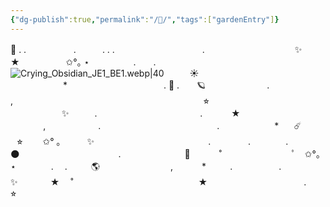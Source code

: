 ```yaml
---
{"dg-publish":true,"permalink":"/🌱/","tags":["gardenEntry"]}
---
```



💫                 .         .
⠀⠀⠀⠀⠀⠀⠀.　　　. . .　　　　　　　　　　. 　　　　　　　　　　✨　　　　　★ 　　　　　✩°｡ ⋆　　　　　.　　.
⠀⠀⠀⠀⠀⠀⠀⠀⠀⠀⠀⠀⠀![Crying_Obsidian_JE1_BE1.webp|40](/img/user/%F0%9F%97%84files/Crying_Obsidian_JE1_BE1.webp)⠀⠀⠀⠀☀️
　　　　　　\*　　　　　　　　　　　.      🌟
.　　🪐　　　　　　　. 　　⠀　   　　　   ,　　　　　　　　　
　　　　　⠀　　　　⠀　　⭐︎
⠀⠀⠀⠀⠀⠀⠀⠀✨⠀⠀⠀⠀.　　　　　 　　⠀　　　⠀.　
　　★　　　⠀　⠀  　　,　　　　　　.
　　　　　　　　　　　　　.
　　　　　　\*⠀　☄️　⠀  　　　　　⠀⭐︎
　　✩° ｡　　　✨　　　　　　　　　　　　　.
　　　　.　　　　.　　　⠀🌑
　　　　　　　　　　　.
　　　　　　　🚀
　　　˚　　　　　　　　ﾟ　✩°｡ ⋆　　　　.
　.⠀　　🌎⠀‍⠀‍⠀‍⠀‍⠀‍⠀‍⠀‍⠀‍⠀‍⠀‍⠀,
　　　\*　　⠀.
　　　　　.　　　　　　　✨　　　⠀★
　˚　　　　　　　　　　　　　　
★⠀ 　　　　　　　　　　.　　　　　　　　
　　　　　⭐︎   

